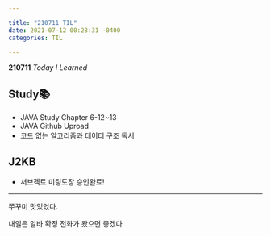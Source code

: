 ```yaml
---

title: "210711 TIL"
date: 2021-07-12 00:28:31 -0400
categories: TIL

---
```


**210711** _Today I Learned_

## Study📚

  * JAVA Study Chapter 6-12~13
  * JAVA Github Uproad
  * 코드 없는 알고리즘과 데이터 구조 독서


## J2KB

* 서브젝트 미팅도장 승인완료!

---

쭈꾸미 맛있었다.

내일은 알바 확정 전화가 왔으면 좋겠다.
